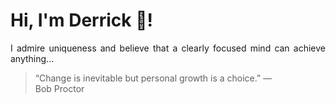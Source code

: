 # Hi, I'm Derrick 👋!
<p align="justify">I admire uniqueness and believe that a clearly focused mind can achieve anything...</p> 
<!-- #quote-start -->
<blockquote>&ldquo;Change is inevitable but personal growth is a choice.&rdquo; &mdash; <footer>Bob Proctor</footer></blockquote>
<!-- #quote-end -->
